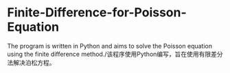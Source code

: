 # Finite-Difference-for-Poisson-Equation
The program is written in Python and aims to solve the Poisson equation using the finite difference method./该程序使用Python编写，旨在使用有限差分法解决泊松方程。

